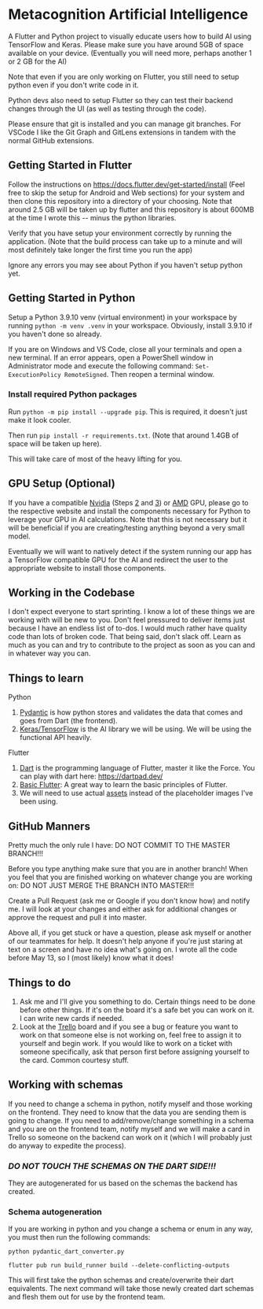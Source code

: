 # Metacognition Artificial Intelligence

A Flutter and Python project to visually educate users how to build AI using TensorFlow and Keras. Please make sure you have around 5GB of space available on your device. (Eventually you will need more, perhaps another 1 or 2 GB for the AI)

Note that even if you are only working on Flutter, you still need to setup python even if you don't write code in it.

Python devs also need to setup Flutter so they can test their backend changes through the UI (as well as testing through the code).

Please ensure that git is installed and you can manage git branches. For VSCode I like the Git Graph and GitLens extensions in tandem with the normal GitHub extensions.

## Getting Started in Flutter

Follow the instructions on <https://docs.flutter.dev/get-started/install> (Feel free to skip the setup for Android and Web sections) for your system and then clone this repository into a directory of your choosing. Note that around 2.5 GB will be taken up by flutter and this repository is about 600MB at the time I wrote this -- minus the python libraries.

Verify that you have setup your environment correctly by running the application. (Note that the build process can take up to a minute and will most definitely take longer the first time you run the app)

Ignore any errors you may see about Python if you haven't setup python yet.

## Getting Started in Python

Setup a Python 3.9.10 venv (virtual environment) in your workspace by running `python -m venv .venv` in your workspace. Obviously, install 3.9.10 if you haven't done so already.

If you are on Windows and VS Code, close all your terminals and open a new terminal. If an error appears, open a PowerShell window in Administrator mode and execute the following command: `Set-ExecutionPolicy RemoteSigned`. Then reopen a terminal window.

### Install required Python packages

Run `python -m pip install --upgrade pip`. This is required, it doesn't just make it look cooler.

Then run `pip install -r requirements.txt`. (Note that around 1.4GB of space will be taken up here).

This will take care of most of the heavy lifting for you.

## GPU Setup (Optional)

If you have a compatible [Nvidia](https://developer.nvidia.com/cuda-gpus) (Steps [2](https://developer.nvidia.com/cuda-toolkit-archive) and [3](https://developer.nvidia.com/rdp/cudnn-archive)) or [AMD](https://medium.com/analytics-vidhya/install-tensorflow-2-for-amd-gpus-87e8d7aeb812) GPU, please go to the respective website and install the components necessary for Python to leverage your GPU in AI calculations. Note that this is not necessary but it will be beneficial if you are creating/testing anything beyond a very small model.

Eventually we will want to natively detect if the system running our app has a TensorFlow compatible GPU for the AI and redirect the user to the appropriate website to install those components.

## Working in the Codebase

I don't expect everyone to start sprinting. I know a lot of these things we are working with will be new to you. Don't feel pressured to deliver items just because I have an endless list of to-dos. I would much rather have quality code than lots of broken code. That being said, don't slack off. Learn as much as you can and try to contribute to the project as soon as you can and in whatever way you can.

## Things to learn

Python

1. [Pydantic](https://pydantic-docs.helpmanual.io/) is how python stores and validates the data that comes and goes from Dart (the frontend).
2. [Keras/TensorFlow](https://keras.io/getting_started/intro_to_keras_for_engineers/) is the AI library we will be using. We will be using the functional API heavily.

Flutter

1. [Dart](https://dart.dev/guides/language/language-tour) is the programming language of Flutter, master it like the Force. You can play with dart here: <https://dartpad.dev/>
2. [Basic Flutter](https://docs.flutter.dev/reference/tutorials): A great way to learn the basic principles of Flutter.
3. We will need to use actual [assets](https://docs.flutter.dev/development/ui/assets-and-images) instead of the placeholder images I've been using.

## GitHub Manners

Pretty much the only rule I have: DO NOT COMMIT TO THE MASTER BRANCH!!!

Before you type anything make sure that you are in another branch! When you feel that you are finished working on whatever change you are working on: DO NOT JUST MERGE THE BRANCH INTO MASTER!!!

Create a Pull Request (ask me or Google if you don't know how) and notify me. I will look at your changes and either ask for additional changes or approve the request and pull it into master.

Above all, if you get stuck or have a question, please ask myself or another of our teammates for help. It doesn't help anyone if you're just staring at text on a screen and have no idea what's going on. I wrote all the code before May 13, so I (most likely) know what it does!

## Things to do

1. Ask me and I'll give you something to do. Certain things need to be done before other things. If it's on the board it's a safe bet you can work on it. I can write new cards if needed.
2. Look at the [Trello](https://trello.com/b/v5lPOZBl/sprint-board) board and if you see a bug or feature you want to work on that someone else is not working on, feel free to assign it to yourself and begin work. If you would like to work on a ticket with someone specifically, ask that person first before assigning yourself to the card. Common courtesy stuff.

## Working with schemas

If you need to change a schema in python, notify myself and those working on the frontend. They need to know that the data you are sending them is going to change.
If you need to add/remove/change something in a schema and you are on the frontend team, notify myself and we will make a card in Trello so someone on the backend can work on it (which I will probably just do anyway to expedite the process).

### **_DO NOT TOUCH THE SCHEMAS ON THE DART SIDE!!!_**

They are autogenerated for us based on the schemas the backend has created.

### Schema autogeneration

If you are working in python and you change a schema or enum in any way, you must then run the following commands:

`python pydantic_dart_converter.py`

`flutter pub run build_runner build --delete-conflicting-outputs`

This will first take the python schemas and create/overwrite their dart equivalents. The next command will take those newly created dart schemas and flesh them out for use by the frontend team.
